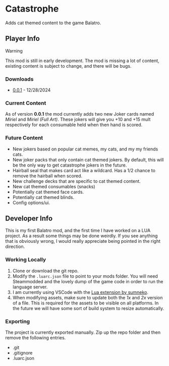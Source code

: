 # Catastrophe
Adds cat themed content to the game Balatro.

## Player Info
> [!WARNING]  
> This mod is still in early development. The mod is missing a lot of content, existing content is subject to change, and there will be bugs.

### Downloads
- [0.0.1](htpps://darkhax.net/assets/balatro/catastrophe/catastrophe-0.0.1.zip) - 12/28/2024
### Current Content
As of version **0.0.1** the mod currently adds two new Joker cards named *Miriel* and *Miriel (Full Art)*. These jokers will give you +10 and +15 mult respectively for each consumable held when then hand is scored.

### Future Content
- New jokers based on popular cat memes, my cats, and my my friends cats.
- New joker packs that only contain cat themed jokers. By default, this will be the only way to get catastrophe jokers in the future.
- Hairball seal that makes card act like a wildcard. Has a 1/2 chance to remove the hairball when scored.
- New challenge decks that are specific to cat themed content.
- New cat themed consumables (snacks)
- Potentially cat themed face cards.
- Potentially cat themed blinds.
- Config options/ui.

## Developer Info
This is my first Balatro mod, and the first time I have worked on a LUA project. As a result some things may be done weirdly. If you see anything that is obviously wrong, I would really appreciate being pointed in the right direction. 

### Working Locally
1) Clone or download the git repo.
2) Modify the `.luarc.json` file to point to your mods folder. You will need Steammodded and the lovely dump of the game code in order to run the language server.
3) I am currently using VSCode with the [Lua extension by sumneko](https://marketplace.visualstudio.com/items?itemName=sumneko.lua).
4) When modifying assets, make sure to update both the *1x* and *2x* version of a file. This is required for the assets to be visible on all platforms. In the future we will have some sort of build system to resize automatically.

### Exporting
The project is currently exported manually. Zip up the repo folder and then remove the following entries.
- .git
- .gitignore
- .luarc.json
